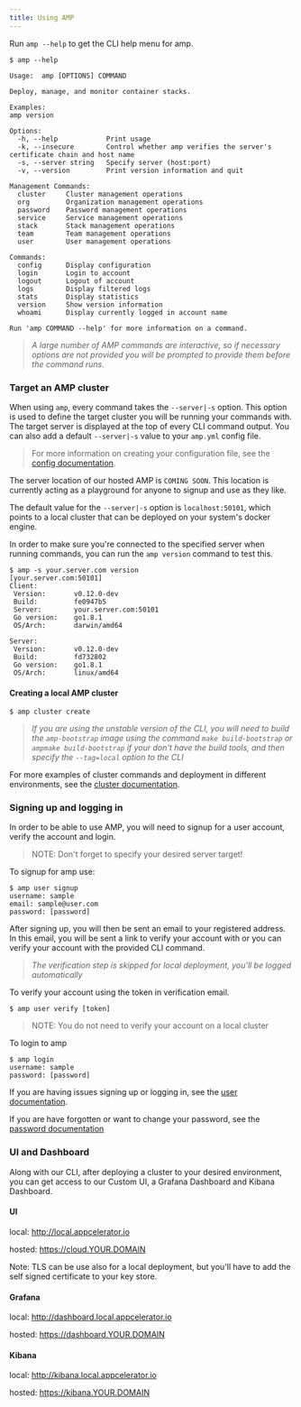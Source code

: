 ```yaml
---
title: Using AMP
---
```


Run `amp --help` to get the CLI help menu for amp.

```
$ amp --help

Usage:	amp [OPTIONS] COMMAND 

Deploy, manage, and monitor container stacks.

Examples:
amp version

Options:
  -h, --help            Print usage
  -k, --insecure        Control whether amp verifies the server's certificate chain and host name
  -s, --server string   Specify server (host:port)
  -v, --version         Print version information and quit

Management Commands:
  cluster     Cluster management operations
  org         Organization management operations
  password    Password management operations
  service     Service management operations
  stack       Stack management operations
  team        Team management operations
  user        User management operations

Commands:
  config      Display configuration
  login       Login to account
  logout      Logout of account
  logs        Display filtered logs
  stats       Display statistics
  version     Show version information
  whoami      Display currently logged in account name

Run 'amp COMMAND --help' for more information on a command.
```

>*A large number of AMP commands are interactive, so if necessary options are not provided
you will be prompted to provide them before the command runs*.

### Target an AMP cluster

When using `amp`, every command takes the `--server|-s` option.
This option is used to define the target cluster you will be running your commands with.
The target server is displayed at the top of every CLI command output.
You can also add a default `--server|-s` value to your `amp.yml` config file.

>For more information on creating your configuration file, see the [config documentation](config.md).

The server location of our hosted AMP is `COMING SOON`. This location is currently
acting as a playground for anyone to signup and use as they like.

The default value for the `--server|-s` option is `localhost:50101`, which points to a local
cluster that can be deployed on your system's docker engine.

In order to make sure you're connected to the specified server when running commands,
you can run the `amp version` command to test this.

```
$ amp -s your.server.com version
[your.server.com:50101]
Client:
 Version:       v0.12.0-dev
 Build:         fe0947b5
 Server:        your.server.com:50101
 Go version:    go1.8.1
 OS/Arch:       darwin/amd64

Server:
 Version:       v0.12.0-dev
 Build:         fd732802
 Go version:    go1.8.1
 OS/Arch:       linux/amd64
```

#### Creating a local AMP cluster

```
$ amp cluster create
```
>*If you are using the unstable version of the CLI, you will need to build the `amp-bootstrap`
image using the command `make build-bootstrap` or `ampmake build-bootstrap` if your don't have the build tools,
and then specify the `--tag=local` option to the CLI*

For more examples of cluster commands and deployment in different environments, see the [cluster documentation](cluster.md).

### Signing up and logging in

In order to be able to use AMP, you will need to signup for a user account, verify the account
and login.

>NOTE: Don't forget to specify your desired server target!

To signup for amp use:
```
$ amp user signup
username: sample
email: sample@user.com
password: [password]
```
After signing up, you will then be sent an email to your registered address. In this email, you will
be sent a link to verify your account with or you can verify your account with the provided CLI command.
>*The verification step is skipped for local deployment, you'll be logged automatically*

To verify your account using the token in verification email.
```
$ amp user verify [token]
```
>NOTE: You do not need to verify your account on a local cluster

To login to amp
```
$ amp login
username: sample
password: [password]
```

If you are having issues signing up or logging in, see the [user documentation](user.md).

If you are have forgotten or want to change your password, see the [password documentation](password.md)

### UI and Dashboard

Along with our CLI, after deploying a cluster to your desired environment, you can get access to our Custom
UI, a Grafana Dashboard and Kibana Dashboard.

#### UI

local: http://local.appcelerator.io

hosted: https://cloud.YOUR.DOMAIN

Note: TLS can be use also for a local deployment, but you'll have to add the self signed certificate to your key store.

#### Grafana

local: http://dashboard.local.appcelerator.io

hosted: https://dashboard.YOUR.DOMAIN

#### Kibana

local:  http://kibana.local.appcelerator.io

hosted:  https://kibana.YOUR.DOMAIN
